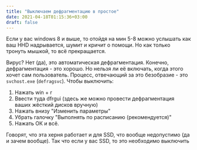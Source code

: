 ```yaml
---
title: "Выключаем дефрагментацию в простое"
date: 2021-04-18T01:15:36+03:00
draft: false
---
```


Если у вас windows 8 и выше, то отойдя на мин 5-8 можно услышать как ваш HHD надрывается, шумит и кричит о помощи. Но как только тронуть мышкой, то всё прекращается. 

Вирус? Нет (да), это автоматическая дефрагментация. Конечно, дефрагментация - это хорошо. Но нельзя ли её включать, когда этого хочет сам пользователь. Процесс, отвечающий за это безобразие - это `svchost.exe` (`defragsvc`). Чтобы выключить:
1) Нажать win + r
2) Ввести туда dfrgui (здесь же можно провести дефрагментация ваших жёсткий дисков вручную)
3) Нажать внизу "Изменить параметры"
4) Убрать галочку "Выполнять по расписанию (рекомендуется)"
5) Нажать ОК и всё.

Говорят, что эта херня работает и для SSD, что вообще недопустимо (да и зачем вообще). Так что если у вас SSD, то это необходимо выключить